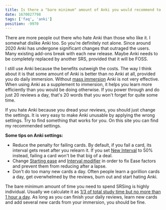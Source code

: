 ```yaml
---
title: Is there a "bare minimum" amount of Anki you would recommend to people who hate Anki?
date: 1670027798
tags: ['faq', 'anki']
position: -9970
---
```


There are more people out there who hate Anki than those who like it.
I somewhat dislike Anki too.
So you're definitely not alone.
Since around 2020 Anki has undergone significant changes that outraged the users.
Many existing add-ons break with each new release.
Maybe Anki needs to be completely replaced by another SRS,
provided that it will be FOSS.

I still use Anki because the benefits outweigh the costs.
The way I think about it is that some amount of Anki is better than no Anki at all,
provided you do daily immersion.
Without [mass immersion](mass-immersion.html) Anki is not very effective.
When using Anki as a supplement to immersion,
it helps you learn more efficiently than you would be doing otherwise.
If you power through and do just 20 reviews a day,
that's 20 words that you won't forget for quite some time.

If you hate Anki because you dread your reviews, you should just change the settings.
It is very easy to make Anki unusable by applying the wrong settings.
Try to find something that works for you.
On this site you can find my recommended settings.

**Some tips on Anki settings:**

* Reduce the penalty for failing cards.
  By default, if you fail a card, its interval gets reset after you relearn it.
  If you set [New Interval](setting-up-anki.html#new-interval) to 50% instead,
  failing a card won't be that big of a deal.
* Change [Starting ease](setting-up-anki.html#starting-ease)
  and [Interval modifier](setting-up-anki.html#interval-modifier)
  in order to fix Ease factors and prevent them from reducing after a lapse.
* Don't do too many new cards a day.
  Often people learn a gorillion cards a day,
  get overwhelmed by the reviews,
  burn out and start hating Anki.

The bare minimum amount of time you need to spend SRSing is highly individual.
Usually we calculate it as [1/3 of total study time but no more than 1 hour a day](how-should-i-divide-my-study-time.html).
As long as you can finish your daily reviews,
learn new cards and add several new cards from your immersion,
you should be fine.
